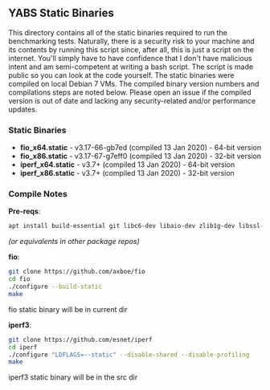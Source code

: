 ## YABS Static Binaries

This directory contains all of the static binaries required to run the benchmarking tests. Naturally, there is a security risk to your machine and its contents by running this script since, after all, this is just a script on the internet. You'll simply have to have confidence that I don't have malicious intent and am semi-competent at writing a bash script. The script is made public so you can look at the code yourself. The static binaries were compiled on local Debian 7 VMs. The compiled binary version numbers and compilations steps are noted below. Please open an issue if the compiled version is out of date and lacking any security-related and/or performance updates.

### Static Binaries

* **fio_x64.static** - v3.17-66-gb7ed (compiled 13 Jan 2020) - 64-bit version
* **fio_x86.static** - v3.17-67-g7eff0 (compiled 13 Jan 2020) - 32-bit version
* **iperf_x64.static** - v3.7+ (compiled 13 Jan 2020) - 64-bit version
* **iperf_x86.static** - v3.7+ (compiled 13 Jan 2020) - 32-bit version

### Compile Notes

**Pre-reqs**:

```sh
apt install build-essential git libc6-dev libaio-dev zlib1g-dev libssl-dev
```

_(or equivalents in other package repos)_

**fio**:

```sh
git clone https://github.com/axboe/fio
cd fio
./configure --build-static
make
```

fio static binary will be in current dir

**iperf3**:

```sh
git clone https://github.com/esnet/iperf
cd iperf
./configure "LDFLAGS=--static" --disable-shared --disable-profiling
make
```

iperf3 static binary will be in the src dir
